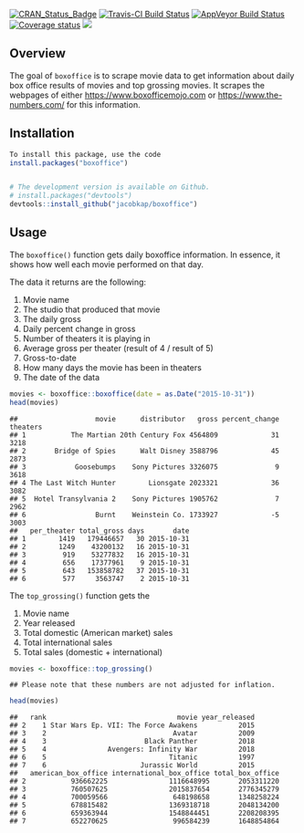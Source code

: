 [![CRAN\_Status\_Badge](https://www.r-pkg.org/badges/version/boxoffice)](https://cran.r-project.org/package=boxoffice.png)
[![Travis-CI Build
Status](https://travis-ci.org/jacobkap/boxoffice.svg?branch=master)](https://travis-ci.org/jacobkap/boxoffice)
[![AppVeyor Build
Status](https://ci.appveyor.com/api/projects/status/github/jacobkap/boxoffice?branch=master&svg=true)](https://ci.appveyor.com/project/jacobkap/boxoffice)
[![Coverage
status](https://codecov.io/gh/jacobkap/boxoffice/branch/master/graph/badge.svg)](https://codecov.io/github/jacobkap/boxoffice?branch=master)
[![](http://cranlogs.r-pkg.org/badges/grand-total/boxoffice?color=blue)](https://cran.r-project.org/package=boxoffice)

Overview
--------

The goal of `boxoffice` is to scrape movie data to get information about
daily box office results of movies and top grossing movies. It scrapes
the webpages of either <https://www.boxofficemojo.com> or
<https://www.the-numbers.com/> for this information.

Installation
------------

``` r
To install this package, use the code
install.packages("boxoffice")


# The development version is available on Github.
# install.packages("devtools")
devtools::install_github("jacobkap/boxoffice")
```

Usage
-----

The `boxoffice()` function gets daily boxoffice information. In essence,
it shows how well each movie performed on that day.

The data it returns are the following:

1.  Movie name  
2.  The studio that produced that movie  
3.  The daily gross  
4.  Daily percent change in gross  
5.  Number of theaters it is playing in  
6.  Average gross per theater (result of 4 / result of 5)
7.  Gross-to-date  
8.  How many days the movie has been in theaters  
9.  The date of the data

``` r
movies <- boxoffice::boxoffice(date = as.Date("2015-10-31"))
head(movies)
```

    ##                   movie      distributor   gross percent_change theaters
    ## 1           The Martian 20th Century Fox 4564809             31     3218
    ## 2       Bridge of Spies      Walt Disney 3588796             45     2873
    ## 3            Goosebumps    Sony Pictures 3326075              9     3618
    ## 4 The Last Witch Hunter        Lionsgate 2023321             36     3082
    ## 5  Hotel Transylvania 2    Sony Pictures 1905762              7     2962
    ## 6                 Burnt    Weinstein Co. 1733927             -5     3003
    ##   per_theater total_gross days       date
    ## 1        1419   179446657   30 2015-10-31
    ## 2        1249    43200132   16 2015-10-31
    ## 3         919    53277832   16 2015-10-31
    ## 4         656    17377961    9 2015-10-31
    ## 5         643   153858782   37 2015-10-31
    ## 6         577     3563747    2 2015-10-31

The `top_grossing()` function gets the

1.  Movie name
2.  Year released
3.  Total domestic (American market) sales
4.  Total international sales
5.  Total sales (domestic + international)

``` r
movies <- boxoffice::top_grossing()
```

    ## Please note that these numbers are not adjusted for inflation.

``` r
head(movies)
```

    ##   rank                                movie year_released
    ## 2    1 Star Wars Ep. VII: The Force Awakens          2015
    ## 3    2                               Avatar          2009
    ## 4    3                        Black Panther          2018
    ## 5    4               Avengers: Infinity War          2018
    ## 6    5                              Titanic          1997
    ## 7    6                       Jurassic World          2015
    ##   american_box_office international_box_office total_box_office
    ## 2           936662225               1116648995       2053311220
    ## 3           760507625               2015837654       2776345279
    ## 4           700059566                648198658       1348258224
    ## 5           678815482               1369318718       2048134200
    ## 6           659363944               1548844451       2208208395
    ## 7           652270625                996584239       1648854864
